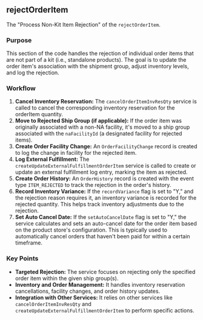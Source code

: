 ## rejectOrderItem

The "Process Non-Kit Item Rejection" of the `rejectOrderItem`.

### Purpose

This section of the code handles the rejection of individual order items that are not part of a kit (i.e., standalone products). The goal is to update the order item's association with the shipment group, adjust inventory levels, and log the rejection.

### Workflow

1.   **Cancel Inventory Reservation:** The `cancelOrderItemInvResQty` service is called to cancel the corresponding inventory reservation for the orderItem quantity.
2.   **Move to Rejected Ship Group (if applicable):** If the order item was originally associated with a non-NA facility, it's moved to a ship group associated with the `naFacilityId` (a designated facility for rejected items).
3.   **Create Order Facility Change:** An `OrderFacilityChange` record is created to log the change in facility for the rejected item.
4.   **Log External Fulfillment:** The `createUpdateExternalFulfillmentOrderItem` service is called to create or update an external fulfillment log entry, marking the item as rejected.
5.   **Create Order History:** An `OrderHistory` record is created with the event type `ITEM_REJECTED` to track the rejection in the order's history.
6.  **Record Inventory Variance:** If the `recordVariance` flag is set to "Y," and the rejection reason requires it, an inventory variance is recorded for the rejected quantity. This helps track inventory adjustments due to the rejection.
7.  **Set Auto Cancel Date:** If the `setAutoCancelDate` flag is set to "Y," the service calculates and sets an auto-cancel date for the order item based on the product store's configuration. This is typically used to automatically cancel orders that haven't been paid for within a certain timeframe.

### Key Points

*   **Targeted Rejection:** The service focuses on rejecting only the specified order item within the given ship group(s).
*   **Inventory and Order Management:** It handles inventory reservation cancellations, facility changes, and order history updates.
*   **Integration with Other Services:** It relies on other services like `cancelOrderItemInvResQty` and `createUpdateExternalFulfillmentOrderItem` to perform specific actions.
